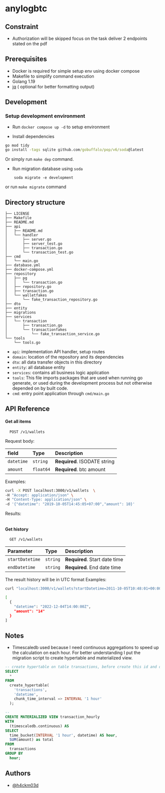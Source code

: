 # anylogbtc

## Constraint

- Authorization will be skipped focus on the task deliver 2 endpoints stated on the pdf

## Prerequisites
- Docker is required for simple setup env using docker compose
- Makefile to simplify command execution
- Golang 1.19
- [jq](https://stedolan.github.io/jq/) ( optional for better formatting output)

## Development

### Setup development environment

- Run `docker compose up -d` to setup environment 

- Install dependencies
```cmd
go mod tidy
go install -tags sqlite github.com/gobuffalo/pop/v6/soda@latest
```
Or simply run `make dep` command.

- Run migration database using `soda`
```
	soda migrate -e development
```
or run `make migrate` command

## Directory structure

```
├── LICENSE
├── Makefile
├── README.md
├── api
│   ├── README.md
│   └── handler
│       ├── server.go
│       ├── server_test.go
│       ├── transaction.go
│       └── transaction_test.go
├── cmd
│   └── main.go
├── database.yml
├── docker-compose.yml
├── repository
│   ├── pg
│   │   └── transaction.go
│   ├── repository.go
│   ├── transaction.go
│   └── walletfakes
│       └── fake_transaction_repository.go
├── dto
├── entity
├── migrations
├── services
│   └── transaction
│       ├── transaction.go
│       └── transactionfakes
│           └── fake_transaction_service.go
└── tools
    └── tools.go
```

- `api`: implementation API handler, setup routes
- `domain`: location of the repository and its dependencies
- `dto`: all data transfer objects in this directory
- `entity`: all database entity
- `services`: contains all business logic application
- `tools`: This file imports packages that are used when running go generate, or used during the development process but not otherwise depended on by built code.
- `cmd`: entry point application through `cmd/main.go`

## API Reference

#### Get all items

```http
  POST /v1/wallets
```

Request body:

| field      | Type      | Description                  |
| :--------- | :-------- | :--------------------------- |
| `datetime` | `string`  | **Required**. ISODATE string |
| `amount`   | `float64` | **Required**. btc amount     |

Examples:
```bash
curl -X POST localhost:3000/v1/wallets  \
-H "Accept: application/json" \
-H "Content-Type: application/json" \
-d '{"datetime": "2019-10-05T14:45:05+07:00","amount": 10}'
```

Results:
```
```

#### Get history

```http
  GET /v1/wallets
```

| Parameter       | Type     | Description                   |
| :-------------- | :------- | :---------------------------- |
| `startDatetime` | `string` | **Required**. Start date time |
| `endDatetime`   | `string` | **Required**. End date time   |

The result history will be in UTC format
Examples:
```bash
curl "localhost:3000/v1/wallets?startDatetime=2011-10-05T10:48:01+00:00&endDatetime=2011-10-05T18:48:02+00:00" | jq

[
  {
    "datetime": "2022-12-04T14:00:00Z",
    "amount": "14"
  }
]
```
## Notes

- Timescaledb used because I need continuous aggregations to speed up the calculation on each hour. For better understanding I put the migration script to create hypertable and materialized view.
```sql
-- create hypertable on table transactions, before create this id and datetime must be indexed together as Primary key
SELECT
  *
FROM
  create_hypertable(
    'transactions',
    'datetime',
    chunk_time_interval => INTERVAL '1 hour'
  );

--
CREATE MATERIALIZED VIEW transaction_hourly
WITH
  (timescaledb.continuous) AS
SELECT
  time_bucket(INTERVAL '1 hour', datetime) AS hour,
  SUM(amount) as total
FROM
  transactions
GROUP BY
  hour;
```

## Authors

- [@h4ckm03d](https://www.github.com/h4ckm03d)


